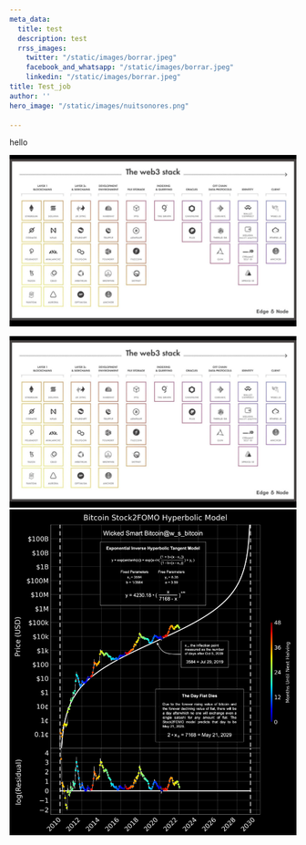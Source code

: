 ```yaml
---
meta_data:
  title: test
  description: test
  rrss_images:
    twitter: "/static/images/borrar.jpeg"
    facebook_and_whatsapp: "/static/images/borrar.jpeg"
    linkedin: "/static/images/borrar.jpeg"
title: Test_job
author: ''
hero_image: "/static/images/nuitsonores.png"

---
```

hello

![](/static/images/borrar.jpeg)

![](/static/images/borrar-1.jpeg)![](/static/images/borrar_2.jpeg)